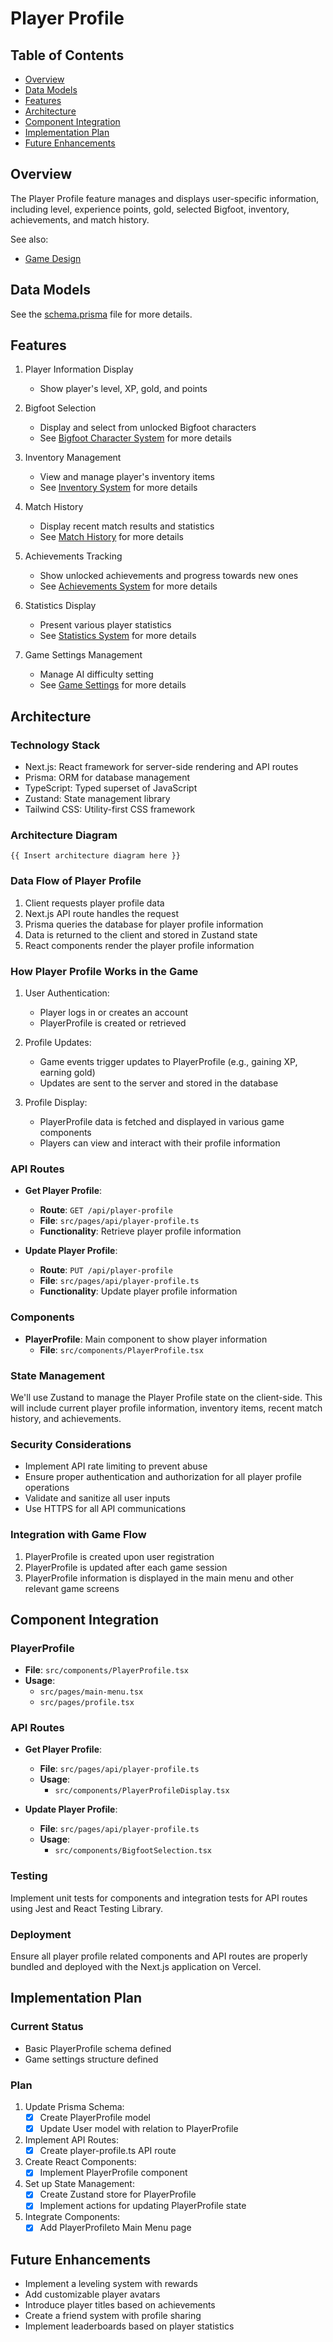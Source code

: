 # Player Profile

## Table of Contents
- [Overview](#overview)
- [Data Models](#data-models)
- [Features](#features)
- [Architecture](#architecture)
- [Component Integration](#component-integration)
- [Implementation Plan](#implementation-plan)
- [Future Enhancements](#future-enhancements)

## Overview
The Player Profile feature manages and displays user-specific information, including level, experience points, gold, selected Bigfoot, inventory, achievements, and match history.

See also:
- [Game Design](game-design.md)

## Data Models

See the [schema.prisma](../../../prisma/schema.prisma) file for more details.

## Features

1. Player Information Display
   - Show player's level, XP, gold, and points

2. Bigfoot Selection
   - Display and select from unlocked Bigfoot characters
   - See [Bigfoot Character System](bigfoot-character.md) for more details

3. Inventory Management
   - View and manage player's inventory items
   - See [Inventory System](inventory.md) for more details

4. Match History
   - Display recent match results and statistics
   - See [Match History](match-history.md) for more details

5. Achievements Tracking
   - Show unlocked achievements and progress towards new ones
   - See [Achievements System](achievements.md) for more details
6. Statistics Display
   - Present various player statistics
   - See [Statistics System](statistics.md) for more details

7. Game Settings Management
   - Manage AI difficulty setting
   - See [Game Settings](game-settings.md) for more details

## Architecture

### Technology Stack
- Next.js: React framework for server-side rendering and API routes
- Prisma: ORM for database management
- TypeScript: Typed superset of JavaScript
- Zustand: State management library
- Tailwind CSS: Utility-first CSS framework

### Architecture Diagram

```plaintext
{{ Insert architecture diagram here }}
```

### Data Flow of Player Profile
1. Client requests player profile data
2. Next.js API route handles the request
3. Prisma queries the database for player profile information
4. Data is returned to the client and stored in Zustand state
5. React components render the player profile information

### How Player Profile Works in the Game
1. User Authentication:
   - Player logs in or creates an account
   - PlayerProfile is created or retrieved

2. Profile Updates:
   - Game events trigger updates to PlayerProfile (e.g., gaining XP, earning gold)
   - Updates are sent to the server and stored in the database

3. Profile Display:
   - PlayerProfile data is fetched and displayed in various game components
   - Players can view and interact with their profile information

### API Routes
- **Get Player Profile**: 
  - **Route**: `GET /api/player-profile`
  - **File**: `src/pages/api/player-profile.ts`
  - **Functionality**: Retrieve player profile information

- **Update Player Profile**: 
  - **Route**: `PUT /api/player-profile`
  - **File**: `src/pages/api/player-profile.ts`
  - **Functionality**: Update player profile information

### Components
- **PlayerProfile**: Main component to show player information
  - **File**: `src/components/PlayerProfile.tsx`

### State Management
We'll use Zustand to manage the Player Profile state on the client-side. This will include current player profile information, inventory items, recent match history, and achievements.

### Security Considerations
- Implement API rate limiting to prevent abuse
- Ensure proper authentication and authorization for all player profile operations
- Validate and sanitize all user inputs
- Use HTTPS for all API communications

### Integration with Game Flow
1. PlayerProfile is created upon user registration
2. PlayerProfile is updated after each game session
3. PlayerProfile information is displayed in the main menu and other relevant game screens

## Component Integration

### PlayerProfile
- **File**: `src/components/PlayerProfile.tsx`
- **Usage**: 
  - `src/pages/main-menu.tsx`
  - `src/pages/profile.tsx`

### API Routes
- **Get Player Profile**: 
  - **File**: `src/pages/api/player-profile.ts`
  - **Usage**: 
    - `src/components/PlayerProfileDisplay.tsx`

- **Update Player Profile**: 
  - **File**: `src/pages/api/player-profile.ts`
  - **Usage**: 
    - `src/components/BigfootSelection.tsx`

### Testing
Implement unit tests for components and integration tests for API routes using Jest and React Testing Library.

### Deployment
Ensure all player profile related components and API routes are properly bundled and deployed with the Next.js application on Vercel.

## Implementation Plan

### Current Status
- Basic PlayerProfile schema defined
- Game settings structure defined

### Plan

1. Update Prisma Schema:
   - [x] Create PlayerProfile model
   - [x] Update User model with relation to PlayerProfile

2. Implement API Routes:
   - [x] Create player-profile.ts API route

3. Create React Components:
   - [x] Implement PlayerProfile component

4. Set up State Management:
   - [x] Create Zustand store for PlayerProfile
   - [x] Implement actions for updating PlayerProfile state

5. Integrate Components:
   - [x] Add PlayerProfileto Main Menu page

## Future Enhancements
- Implement a leveling system with rewards
- Add customizable player avatars
- Introduce player titles based on achievements
- Create a friend system with profile sharing
- Implement leaderboards based on player statistics